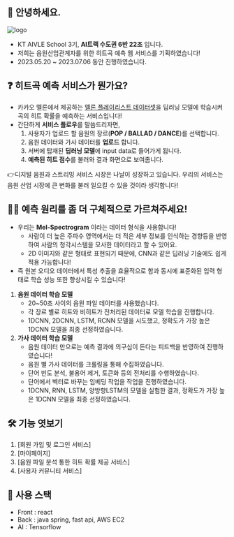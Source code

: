 ## 🙌 안녕하세요.
![logo](https://user-images.githubusercontent.com/101931446/250477260-1fb0d678-ca39-4ecb-8ae5-91b4df1e7411.png)   
- KT AIVLE School 3기, **AI트랙 수도권 6반 22조** 입니다.
- 저희는 음원산업관계자를 위한 히트곡 예측 웹 서비스를 기획하였습니다!
- 2023.05.20 ~ 2023.07.06 동안 진행하였습니다.

## ❓ 히트곡 예측 서비스가 뭔가요?
- 카카오 멜론에서 제공하는 [멜론 플레이리스트 데이터셋](https://arena.kakao.com/c/7/data)을 딥러닝 모델에 학습시켜 곡의 히트 확률을 예측하는 서비스입니다!
- 간단하게 **서비스 플로우**를 말씀드리자면, 
  1. 사용자가 업로드 할 음원의 장르(**POP / BALLAD / DANCE**)를 선택합니다.
  2. 음원 데이터와 가사 데이터를 **업로드** 합니다.
  3. 서버에 탑재된 **딥러닝 모델**에 input data로 들어가게 됩니다.
  4. **예측된 히트 점수**를 불러와 결과 화면으로 보여줍니다.

👉디지털 음원과 스트리밍 서비스 시장은 나날이 성장하고 있습니다. 우리의 서비스는 음원 산업 시장에 큰 변화를 불러 일으킬 수 있을 것이라 생각합니다!

## 🙋‍♀️ 예측 원리를 좀 더 구체적으로 가르쳐주세요!   
- 우리는 **Mel-Spectrogram** 이라는 데이터 형식을 사용합니다!
  - 사람이 더 높은 주파수 영역에서는 더 적은 세부 정보를 인식하는 경향등을 반영하여 사람의 청각시스템을 모사한 데이터라고 할 수 있어요.
  - 2D 이미지와 같은 형태로 표현되기 때문에, CNN과 같은 딥러닝 기술에도 쉽게 적용 가능합니다!
- 즉 원본 오디오 데이터에서 특성 추출을 효율적으로 함과 동시에 표준화된 입력 형태로 학습 성능 또한 향상시킬 수 있습니다!
1. **음원 데이터 학습 모델**
   - 20~50초 사이의 음원 파일 데이터를 사용했습니다.
   - 각 장르 별로 히트와 비히트가 전처리된 데이터로 모델 학습을 진행합니다.
   - 1DCNN, 2DCNN, LSTM, RCNN 모델을 시도했고, 정확도가 가장 높은 1DCNN 모델을 최종 선정하였습니다.
2. **가사 데이터 학습 모델**
   - 음원 데이터 만으로는 예측 결과에 의구심이 든다는 피드백을 반영하여 진행하였습니다!
   - 음원 별 가사 데이터를 크롤링을 통해 수집하였습니다.
   - 단어 빈도 분석, 불용어 제거, 토큰화 등의 전처리를 수행하였습니다.
   - 단어에서 벡터로 바꾸는 임베딩 작업을 작업을 진행하였습니다.
   - 1DCNN, RNN, LSTM, 양방향LSTM의 모델을 실험한 결과, 정확도가 가장 높은 1DCNN 모델을 최종 선정하였습니다.


## 🛠 기능 엿보기   

1. [회원 가입 및 로그인 서비스]
2. [마이페이지]
3. [음원 파일 분석 통한 히트 확률 제공 서비스]
4. [사용자 커뮤니티 서비스]

## 📌 사용 스택
- Front : react
- Back : java spring, fast api, AWS EC2
- AI : Tensorflow
